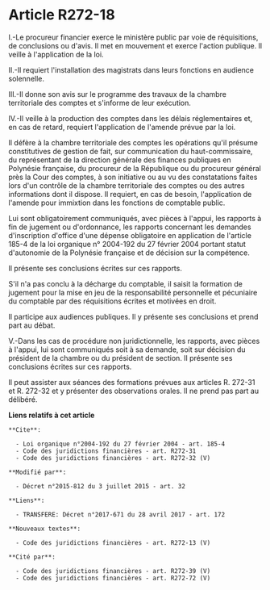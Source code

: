 # Article R272-18

I.-Le procureur financier exerce le ministère public par voie de réquisitions, de conclusions ou d'avis. Il met en mouvement
et exerce l'action publique. Il veille à l'application de la loi. 

II.-Il requiert l'installation des magistrats dans leurs fonctions en audience solennelle. 

III.-Il donne son avis sur le programme des travaux de la chambre territoriale des comptes et s'informe de leur exécution. 

IV.-Il veille à la production des comptes dans les délais réglementaires et, en cas de retard, requiert l'application de
l'amende prévue par la loi. 

Il défère à la chambre territoriale des comptes les opérations qu'il présume constitutives de gestion de fait, sur
communication du haut-commissaire, du représentant de la direction générale des finances publiques en Polynésie française, du
procureur de la République ou du procureur général près la Cour des comptes, à son initiative ou au vu des constatations
faites lors d'un contrôle de la chambre territoriale des comptes ou des autres informations dont il dispose. Il requiert, en
cas de besoin, l'application de l'amende pour immixtion dans les fonctions de comptable public. 

Lui sont obligatoirement communiqués, avec pièces à l'appui, les rapports à fin de jugement ou d'ordonnance, les rapports
concernant les demandes d'inscription d'office d'une dépense obligatoire en application de l'article 185-4 de la loi
organique n° 2004-192 du 27 février 2004 portant statut d'autonomie de la Polynésie française et de décision sur la
compétence. 

Il présente ses conclusions écrites sur ces rapports. 

S'il n'a pas conclu à la décharge du comptable, il saisit la formation de jugement pour la mise en jeu de la responsabilité
personnelle et pécuniaire du comptable par des réquisitions écrites et motivées en droit. 

Il participe aux audiences publiques.     Il y présente ses conclusions et prend part au débat. 

V.-Dans les cas de procédure non juridictionnelle, les rapports, avec pièces à l'appui, lui sont communiqués soit à sa
demande, soit sur décision du président de la chambre ou du président de section. Il présente ses conclusions écrites sur ces
rapports. 

Il peut assister aux séances des formations prévues aux articles R. 272-31 et R. 272-32 et y présenter des observations
orales. Il ne prend pas part au délibéré.

**Liens relatifs à cet article**

	**Cite**:

	  - Loi organique n°2004-192 du 27 février 2004 - art. 185-4
	  - Code des juridictions financières - art. R272-31
	  - Code des juridictions financières - art. R272-32 (V)

	**Modifié par**:

	  - Décret n°2015-812 du 3 juillet 2015 - art. 32

	**Liens**:

	  - TRANSFERE: Décret n°2017-671 du 28 avril 2017 - art. 172

	**Nouveaux textes**:

	  - Code des juridictions financières - art. R272-13 (V)

	**Cité par**:

	  - Code des juridictions financières - art. R272-39 (V)
	  - Code des juridictions financières - art. R272-72 (V)
